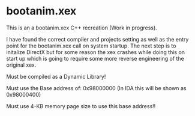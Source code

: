 # bootanim.xex
This is an a bootanim.xex C++ recreation (Work in progress).

I have found the correct compiler and projects setting as well as the entry point for the bootanim.xex call on system startup.
The next step is to initalize DirectX but for some reason the xex crashes while doing this on start up which is going to require some more reverse engineering of the original xex.

Must be compiled as a Dynamic Library!

Must use the Base address of: 0x98000000 (In IDA this will be shown as 0x98000400)

Must use 4-KB memory page size to use this base address!!
